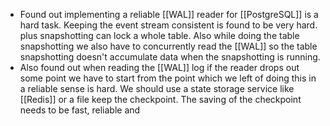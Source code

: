 - Found out implementing a reliable [[WAL]] reader for [[PostgreSQL]] is a hard task. Keeping the event stream consistent is found to be very hard. plus snapshotting can lock a whole table. Also while doing the table snapshotting we also have to concurrently read the [[WAL]] so the table snapshotting doesn't accumulate data when the snapshotting is running.
- Also found out when reading the [[WAL]] log if the reader drops out some point we have to start from the point which we left of doing this in a reliable sense is hard. We should use a state storage service like [[Redis]] or a file keep the checkpoint. The saving of the checkpoint needs to be fast, reliable and